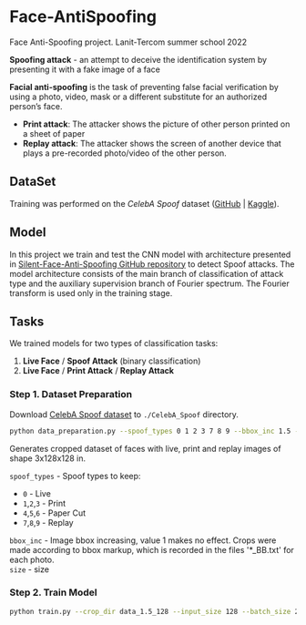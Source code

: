 # Face-AntiSpoofing
Face Anti-Spoofing project. Lanit-Tercom summer school 2022

**Spoofing attack** - an attempt to deceive the identification system by presenting it with a fake image of a face

**Facial anti-spoofing** is the task of preventing false facial verification by using a photo, video, mask or a different substitute for an authorized person’s face.

- **Print attack**: The attacker shows the picture of other person printed on a sheet of paper 
- **Replay attack**: The attacker shows the screen of another device that plays a pre-recorded photo/video of the other person.

## DataSet 
Training was performed on the *CelebA Spoof* dataset ([GitHub](https://github.com/ZhangYuanhan-AI/CelebA-Spoof) | [Kaggle](https://www.kaggle.com/datasets/attentionlayer241/celeba-spoof-for-face-antispoofing)).
## Model
In this project we train and test the CNN model with architecture presented in [Silent-Face-Anti-Spoofing GitHub repository](https://github.com/minivision-ai/Silent-Face-Anti-Spoofing/) to detect Spoof attacks. The model architecture consists of the main branch of classification of attack type and the auxiliary supervision branch of Fourier spectrum. The Fourier transform is used only in the training stage.

## Tasks
We trained models for two types of classification tasks:
1. **Live Face** / **Spoof Attack** (binary classification)
2. **Live Face** / **Print Attack** / **Replay Attack**  
   
### Step 1. Dataset Preparation
Download [CelebA Spoof dataset](https://www.kaggle.com/datasets/attentionlayer241/celeba-spoof-for-face-antispoofing) to `./CelebA_Spoof` directory.
```sh
python data_preparation.py --spoof_types 0 1 2 3 7 8 9 --bbox_inc 1.5 --size 128
```
Generates cropped dataset of faces with live, print and replay images of shape 3x128x128 in.

`spoof_types` - Spoof types to keep:
   - `0`     - Live
   - `1`,`2`,`3` - Print
   - `4`,`5`,`6` - Paper Cut
   - `7`,`8`,`9` - Replay  

`bbox_inc` - Image bbox increasing, value 1 makes no effect. Crops were made according to bbox markup, which is recorded in the files '*_BB.txt' for each photo.  
`size` - size

### Step 2. Train Model
```sh
python train.py --crop_dir data_1.5_128 --input_size 128 --batch_size 256 --num_classes 2
```